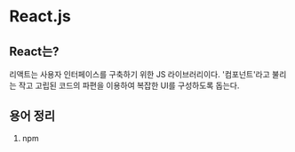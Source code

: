 # React.js

## React는?

리액트는 사용자 인터페이스를 구축하기 위한 JS 라이브러리이다. '컴포넌트'라고 불리는 작고 고립된 코드의 파편을 이용하여 복잡한 UI를 구성하도록 돕는다.

## 용어 정리

1. npm
